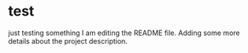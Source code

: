 # test
just testing something
I am editing the README file. Adding some more details about the project description.
